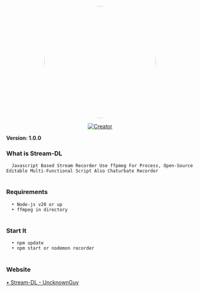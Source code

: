 <p align="center">
<img style='border-radius: 50%' src="https://i.ibb.co/yXdyp6d/Stream-DL.jpg" width="300" height="300"/>
</p>

<p align="center">
<a href="#"><img title="Creator" src="https://img.shields.io/badge/Creator-UncknownGuy-05f3ff.svg?style=for-the-badge&logo=github"></a>
</p>

<b>Version: 1.0.0</b>

### What is Stream-DL

      Javascript Based Stream Recorder Use ffpmeg For Process, Open-Source Editable Multi-Functional Script Also Chaturbate Recorder

# 

### Requirements 
      • Node-js v20 or up
      • ffmpeg in directory

#

### Start It 
      • npm update
      • npm start or nodemon recorder
#

### Website #
  <p align="left">
<a href="https://uncknownguy.github.io/cloud/Stream-DL-UncknownGuy/">• Stream-DL - UncknownGuy</a>
</p>